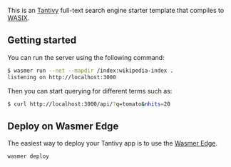 This is an [Tantivy](https://github.com/quickwit-oss/tantivy) full-text search engine starter template that compiles to [WASIX](https://wasix.org).

## Getting started
You can run the server using the following command:
```bash
$ wasmer run --net --mapdir /index:wikipedia-index .
listening on http://localhost:3000
```

Then you can start querying for different terms such as:
```bash
$ curl http://localhost:3000/api/?q=tomato&nhits=20
```

## Deploy on Wasmer Edge

The easiest way to deploy your Tantivy app is to use the [Wasmer Edge](https://wasmer.io/products/edge).

```bash
wasmer deploy
```